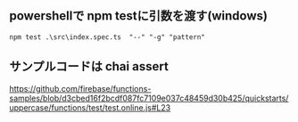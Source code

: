 ## powershellで npm testに引数を渡す(windows)
`npm test .\src\index.spec.ts  "--" "-g" "pattern"`

## サンプルコードは chai assert
https://github.com/firebase/functions-samples/blob/d3cbed16f2bcdf087fc7109e037c48459d30b425/quickstarts/uppercase/functions/test/test.online.js#L23